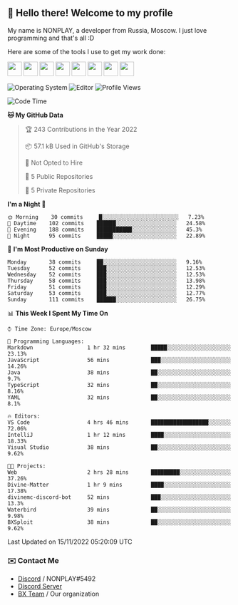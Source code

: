 ## :wave: Hello there! Welcome to my profile

My name is NONPLAY, a developer from Russia, Moscow. I just love programming and that's all :D

Here are some of the tools I use to get my work done:

<kbd><img height="32" src="https://img.icons8.com/color/2x/visual-studio-code-2019.png"></kbd>
<kbd><img height="32" src="https://img.icons8.com/color/2x/linux.png"></kbd>
<kbd><img height="32" src="https://img.icons8.com/fluent/2x/console.png"></kbd>
<kbd><img height="32" src="https://img.icons8.com/color/2x/open-source.png"></kbd>
<kbd><img height="32" src="https://img.icons8.com/color/2x/git.png"></kbd>
<kbd><img height="32" src="https://img.icons8.com/color/2x/nginx.png"></kbd>
<a href="?#gh-light-mode-only"><kbd><img height="32" src="https://img.icons8.com/metro/2x/mysql.png"></kbd></a>
<a href="?#gh-dark-mode-only"><kbd><img height="32" src="https://img.icons8.com/FFFFFF/metro/2x/mysql.png"></kbd></a>

![Operating System](https://img.shields.io/badge/OS-Windows%2010%20Pro-informational?style=for-the-badge&logo=Windows&logoColor=white&color=007ec6)
![Editor](https://img.shields.io/badge/Editor-VS%20Code-informational?style=for-the-badge&logo=Visual%20Studio%20Code&logoColor=white&color=007ec6)
![Profile Views](https://komarev.com/ghpvc/?username=NONPLAYT&color=blue&style=for-the-badge)

<!--START_SECTION:waka-->
![Code Time](http://img.shields.io/badge/Code%20Time-7%20hrs%207%20mins-blue)

**🐱 My GitHub Data** 

> 🏆 243 Contributions in the Year 2022
 > 
> 📦 57.1 kB Used in GitHub's Storage 
 > 
> 🚫 Not Opted to Hire
 > 
> 📜 5 Public Repositories 
 > 
> 🔑 5 Private Repositories  
 > 
**I'm a Night 🦉** 

```text
🌞 Morning    30 commits     █░░░░░░░░░░░░░░░░░░░░░░░░   7.23% 
🌆 Daytime    102 commits    ██████░░░░░░░░░░░░░░░░░░░   24.58% 
🌃 Evening    188 commits    ███████████░░░░░░░░░░░░░░   45.3% 
🌙 Night      95 commits     █████░░░░░░░░░░░░░░░░░░░░   22.89%

```
📅 **I'm Most Productive on Sunday** 

```text
Monday       38 commits     ██░░░░░░░░░░░░░░░░░░░░░░░   9.16% 
Tuesday      52 commits     ███░░░░░░░░░░░░░░░░░░░░░░   12.53% 
Wednesday    52 commits     ███░░░░░░░░░░░░░░░░░░░░░░   12.53% 
Thursday     58 commits     ███░░░░░░░░░░░░░░░░░░░░░░   13.98% 
Friday       51 commits     ███░░░░░░░░░░░░░░░░░░░░░░   12.29% 
Saturday     53 commits     ███░░░░░░░░░░░░░░░░░░░░░░   12.77% 
Sunday       111 commits    ██████░░░░░░░░░░░░░░░░░░░   26.75%

```


📊 **This Week I Spent My Time On** 

```text
⌚︎ Time Zone: Europe/Moscow

💬 Programming Languages: 
Markdown                 1 hr 32 mins        █████░░░░░░░░░░░░░░░░░░░░   23.13% 
JavaScript               56 mins             ███░░░░░░░░░░░░░░░░░░░░░░   14.26% 
Java                     38 mins             ██░░░░░░░░░░░░░░░░░░░░░░░   9.7% 
TypeScript               32 mins             ██░░░░░░░░░░░░░░░░░░░░░░░   8.16% 
YAML                     32 mins             ██░░░░░░░░░░░░░░░░░░░░░░░   8.1%

🔥 Editors: 
VS Code                  4 hrs 46 mins       ██████████████████░░░░░░░   72.06% 
IntelliJ                 1 hr 12 mins        ████░░░░░░░░░░░░░░░░░░░░░   18.33% 
Visual Studio            38 mins             ██░░░░░░░░░░░░░░░░░░░░░░░   9.62%

🐱‍💻 Projects: 
Web                      2 hrs 28 mins       █████████░░░░░░░░░░░░░░░░   37.26% 
Divine-Matter            1 hr 9 mins         ████░░░░░░░░░░░░░░░░░░░░░   17.38% 
divinemc-discord-bot     52 mins             ███░░░░░░░░░░░░░░░░░░░░░░   13.3% 
Waterbird                39 mins             ██░░░░░░░░░░░░░░░░░░░░░░░   9.98% 
BXSploit                 38 mins             ██░░░░░░░░░░░░░░░░░░░░░░░   9.62%

```


 Last Updated on 15/11/2022 05:20:09 UTC
<!--END_SECTION:waka-->

### ✉️ Contact Me

- [Discord](https://discord.com/users/597087584090587177) / NONPLAY#5492
- [Discord Server](https://discord.gg/p7cxhw7E2M)
- [BX Team](https://github.com/BX-Team) / Our organization
